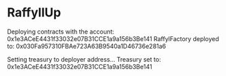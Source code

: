 # RaffyllUp

Deploying contracts with the account: 0x1e3ACeE4431f33032e07B31CCE1a9a156b3Be141
RaffylFactory deployed to: 0x030Fa957310FBAe723A63B9540a1D46736e281a6

Setting treasury to deployer address...
Treasury set to: 0x1e3ACeE4431f33032e07B31CCE1a9a156b3Be141